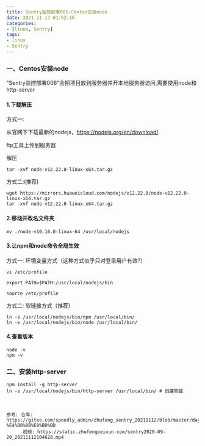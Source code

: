 ```yaml
---
title: Sentry监控部署005-Centos安装node
date: 2021-11-17 01:52:18
categories:  
- [linux, Sentry]  
tags:  
- linux
- Sentry
---
```

### 一、Centos安装node

"Sentry监控部署006"会把项目放到服务器并开本地服务器访问,需要使用node和http-server

#### 1.下载解压

方式一:

从官网下下载最新的nodejs，https://nodejs.org/en/download/

ftp工具上传到服务器

解压
```
tar -xvf node-v12.22.0-linux-x64.tar.gz
```

方式二:(推荐)

```
wget https://mirrors.huaweicloud.com/nodejs/v12.22.0/node-v12.22.0-linux-x64.tar.gz
tar -xvf node-v12.22.0-linux-x64.tar.gz
```

#### 2.移动并改名文件夹

```
mv ./node-v10.16.0-linux-64 /usr/local/nodejs
```

#### 3.让npm和node命令全局生效

方式一: 环境变量方式（这种方式似乎只对登录用户有效?）

```
vi /etc/profile

export PATH=$PATH:/usr/local/nodejs/bin
```
```
source /etc/profile
```

方式二: 软链接方式（推荐）

```
ln -s /usr/local/nodejs/bin/npm /usr/local/bin/
ln -s /usr/local/nodejs/bin/node /usr/local/bin/
```

#### 4.查看版本

```
node -v
npm -v
```


### 二、安装http-server

```
npm install -g http-server
ln -s /usr/local/nodejs/bin/http-server /usr/local/bin/ # 创建软链
```

&nbsp;

```
参考: 仓库: https://gitee.com/speedly_admin/zhufeng_sentry_20211112/blob/master/day01/%E7%AC%AC%E4%B8%80%E5%A4%A9%E7%9A%84%E8%AF%BE%E9%A2%98.md#1-%E4%B8%8B%E8%BD%BD
      视频: https://static.zhufengpeixun.com/sentry2020-09-20_20211112104628.mp4
```
